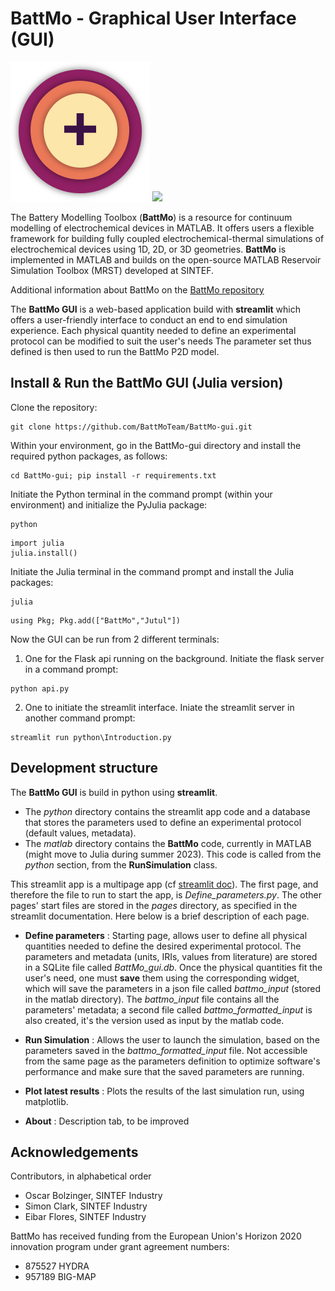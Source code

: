 # BattMo - Graphical User Interface (GUI)

[![](./python/resources/images/battmo_logo.png)](https://github.com/BattMoTeam/BattMo.git)
[![](https://zenodo.org/badge/410005581.svg)](https://zenodo.org/badge/latestdoi/410005581)

The Battery Modelling Toolbox (**BattMo**) is a resource for continuum modelling of electrochemical devices in MATLAB. 
It offers users a flexible framework for building fully coupled electrochemical-thermal simulations of electrochemical 
devices using 1D, 2D, or 3D geometries. **BattMo** is implemented in MATLAB and builds on the open-source MATLAB 
Reservoir Simulation Toolbox (MRST) developed at SINTEF. 

Additional information about BattMo on the [BattMo repository](https://github.com/BattMoTeam/BattMo.git)

The **BattMo GUI** is a web-based application build with **streamlit** which offers a user-friendly interface to 
conduct an end to end simulation experience. Each physical quantity needed to define an experimental protocol can be 
modified to suit the user's needs The parameter set thus defined is then used to run the BattMo P2D model. 


## Install & Run the BattMo GUI (Julia version)

Clone the repository:
```<git>
git clone https://github.com/BattMoTeam/BattMo-gui.git
```

Within your environment, go in the BattMo-gui directory and install the required python packages, as follows:

```<powershell>
cd BattMo-gui; pip install -r requirements.txt
```

Initiate the Python terminal in the command prompt (within your environment) and initialize the PyJulia package:
```<powershell>
python
```
```<Julia>
import julia 
julia.install()
```
Initiate the Julia terminal in the command prompt and install the Julia packages:

```<powershell>
julia
```
```<Julia>
using Pkg; Pkg.add(["BattMo","Jutul"])
```
Now the GUI can be run from 2 different terminals:

1. One for the Flask api running on the background. Initiate the flask server in a command prompt:

```<powershell>
python api.py
```
    
2. One to initiate the streamlit interface. Iniate the streamlit server in another command prompt:

```<powershell>
streamlit run python\Introduction.py
```



## Development structure

The **BattMo GUI** is build in python using **streamlit**. 
- The *python* directory contains the streamlit app code and a 
database that stores the parameters used to define an experimental protocol (default values, metadata).
- The *matlab* directory contains the **BattMo** code, currently in MATLAB (might move to Julia during summer 2023). 
This code is called from the *python* section, from the **RunSimulation** class. 

This streamlit app is a multipage app
(cf [streamlit doc](https://docs.streamlit.io/library/get-started/multipage-apps/create-a-multipage-app)).
The first page, and therefore the file to run to start the app, is *Define_parameters.py*. The other pages' start files
are stored in the *pages* directory, as specified in the streamlit documentation. Here below is a brief description
of each page.

- **Define parameters** : Starting page, allows user to define all physical quantities needed to define the desired 
experimental protocol. The parameters and metadata (units, IRIs, values from literature) are stored in a SQLite file
called *BattMo_gui.db*. Once the physical quantities fit the user's need, one must **save** them using the corresponding
widget, which will save the parameters in a json file called *battmo_input* (stored in the matlab directory). 
The *battmo_input* file contains all the parameters' metadata; a second file called *battmo_formatted_input* is also
created, it's the version used as input by the matlab code.


- **Run Simulation** : Allows the user to launch the simulation, based on the parameters saved in the 
*battmo_formatted_input* file. Not accessible from the same page as the parameters definition to optimize software's
performance and make sure that the saved parameters are running.


- **Plot latest results** : Plots the results of the last simulation run, using matplotlib.


- **About** : Description tab, to be improved

## Acknowledgements

Contributors, in alphabetical order

-   Oscar Bolzinger, SINTEF Industry
-   Simon Clark, SINTEF Industry
-   Eibar Flores, SINTEF Industry

BattMo has received funding from the European Union's Horizon 2020
innovation program under grant agreement numbers:

-   875527 HYDRA
-   957189 BIG-MAP
